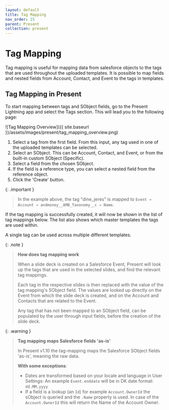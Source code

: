 ```yaml
---
layout: default
title: Tag Mapping
nav_order: 15
parent: Present
collection: present
---
```


# Tag Mapping
Tag mapping is useful for mapping data from salesforce objects to the tags that are used throughout the uploaded templates.
It is possible to map fields and nested fields from Account, Contact, and Event to the tags in templates.

## Tag Mapping in Present
To start mapping between tags and SObject fields, go to the Present Lightning app and select the Tags section.
This will lead you to the following page:

![Tag Mapping Overview]({{ site.baseurl }}/assets/images/present/tag_mapping_overview.png)

1. Select a tag from the first field. From this input, any tag used in one of the uploaded templates can be selected.
2. Select an SObject. This can be Account, Contact, and Event, or from the built-in custom SObject (Specific).
3. Select a field from the chosen SObject.
4. If the field is a reference type, you can select a nested field from the reference object.
5. Click the 'Create' button.

{: .important }
> In the example above, the tag "dine_jeres" is mapped to `Event → Account → andmoney__AMB_Taxonomy__c → Name`.

If the tag mapping is successfully created, it will now be shown in the list of tag mappings below.
The list also shows which master templates the tags are used within.

A single tag can be used across multiple different templates.

{: .note }
> **How does tag mapping work**
>
> When a slide deck is created on a Salesforce Event, Present will look up the tags that are used in the selected slides, and find the relevant tag mappings.
>
> Each tag in the respective slides is then replaced with the value of the tag mapping's SObject field.
> The values are looked up directly on the Event from which the slide deck is created, and on the Account and Contacts that are related to the Event.
>
> Any tag that has not been mapped to an SObject field, can be populated by the user through input fields, before the creation of the slide deck.

{: .warning }
> **Tag mapping maps Salesforce fields 'as-is'**
>
> In Present v1.10 the tag-mapping maps the Salesforce SObject fields 'as-is', meaning the raw data.
> 
> **With some exceptions**:
> - Dates are transformed based on your locale and language in User Settings: An example `Event.enddate` will be in DK date format: `dd.MM.yyyy`
> - If a field is a lookup (an `Id`) for example `Account.OwnerId` the sObject is queried and the `.Name` property is used. In case of the `Account.OwnerId` this will return the Name of the Account Owner.
